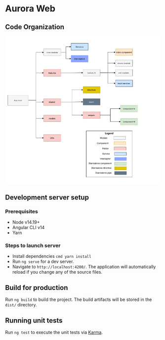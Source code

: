 # Aurora Web

## Code Organization

![](../docs/images/web-code-organization.jpg "Code organization structure")

## Development server setup

### Prerequisites
 - Node v14.19+
 - Angular CLI v14
 - Yarn
### Steps to launch server
 - Install dependencies ``cmd yarn install``
 - Run `ng serve` for a dev server.
 - Navigate to `http://localhost:4200/`. The application will automatically reload if you change any of the source files.


## Build for production

Run `ng build` to build the project. The build artifacts will be stored in the `dist/` directory.

## Running unit tests

Run `ng test` to execute the unit tests via [Karma](https://karma-runner.github.io).
